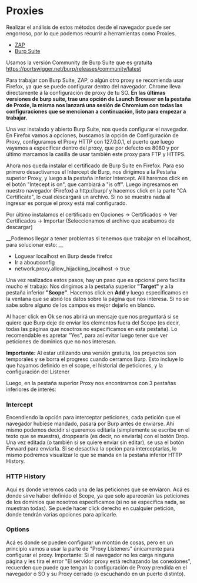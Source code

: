 # Proxies

Realizar el análisis de estos métodos desde el navegador puede ser engorroso, por lo que podemos recurrir a herramientas como Proxies. 

* [ZAP](https://www.zaproxy.org/)
* [Burp Suite](https://portswigger.net/burp)

Usamos la versión Community de Burp Suite que es gratuita
<https://portswigger.net/burp/releases/community/latest>

Para trabajar con Burp Suite, ZAP, o algún otro proxy se recomienda usar Firefox, ya que se puede configurar dentro del navegador. Chrome lleva directamente a la configuración de proxy de tu SO. __En las últimas versiones de burp suite, trae una opción de Launch Browser en la pestaña de Proxie, la misma nos lanzará una sesión de Chromium con todas las configuraciones que se mencionan a continuación, listo para empezar a trabajar.__

Una vez instalado y abierto Burp Suite, nos queda configurar el navegador. En Firefox vamos a opciones, buscamos la opción de Configuración de Proxy, configuramos el Proxy HTTP con 127.0.0.1, el puerto que luego vayamos a especificar dentro del proxy, que por defecto es 8080 y por último marcamos la casilla de usar también este proxy para FTP y HTTPS.

Ahora nos queda instalar el certificado de Burp Suite en Firefox. Para eso primero desactivamos el Intercept de Burp, nos dirigimos a la Pestaña superior Proxy, y luego a la pestaña inferior Intercept. Allí haremos click en el botón "Intecept is on", que cambiará a "is off". Luego ingresamos en nuestro navegador (Firefox) a http://burp/ y hacemos click en la parte "CA Certificate", lo cual descargará un archivo. Si no se muestra nada al ingresar es porque el proxy está mal configurado.

Por último instalamos el certificado en Opciones →  Certificados →  Ver Certificados →  Importar (Seleccionamos el archivo que acabamos de descargar)

__Podemos llegar a tener problemas si tenemos que trabajar en el localhost, para solucionar esto: __
* Loguear localhost en Burp desde firefox
* Ir a about:config
* network.proxy.allow_hijacking_localhost → true

Una vez realizados estos pasos, hay un paso que es opcional pero facilita mucho el trabajo: Nos dirigimos a la pestaña superior __"Target"__ y a la pestaña inferior __"Scope"__. Hacemos click en __Add__ y luego especificamos en la ventana que se abrió los datos sobre la página que nos interesa. Si no se sabe sobre alguno de los campos es mejor dejarlo en blanco.

Al hacer click en Ok se nos abrirá un mensaje que nos preguntará si se quiere que Burp deje de enviar los elementos fuera del Scope (es decir, todas las páginas que nosotros no especificamos en esta pestaña). Lo recomendable es apretar "Yes", para así evitar luego tener que ver peticiones de dominios que no nos interesan.

__Importante:__ Al estar utilizando una versión gratuita, los proyectos son temporales y se borra el progreso cuando cerramos Burp. Esto incluye lo que hayamos definido en el scope, el historial de peticiones, y la configuración del Listener

Luego, en la pestaña superior Proxy nos encontramos con 3 pestañas inferiores de interés:

### Intercept
Encendiendo la opción para interceptar peticiones, cada petición que el navegador hubiese mandado, pasará por Burp antes de enviarse. Ahí mismo podemos decidir si queremos editarla (simplemente se escribe en el texto que se muestra), droppearla (es decir, no enviarla) con el botón Drop. Una vez editada (o también si se quiere enviar sin editar), se usa el botón Forward para enviarla. Si se desactiva la opción para interceptarlas, lo mismo podremos visualizar lo que se manda en la pestaña inferior HTTP History. 

### HTTP History
Aquí es donde veremos cada una de las peticiones que se enviaron. Acá es donde sirve haber definido el Scope, ya que solo aparecerán las peticiones de los dominios que nosotros especificamos (si no se especifica nada, se muestran todas). Se puede hacer click derecho en cualquier petición, donde tendrán varias opciones para aplicarle. 

### Options
Acá es donde se pueden configurar un montón de cosas, pero en un principio vamos a usar la parte de "Proxy Listeners" únicamente para configurar el proxy. Importante: Si el navegador no les carga ninguna página y les tira el error "El servidor proxy está rechazando las conexiones", recuerden que puede que tengan la configuración de Proxy prendida en el navegador o SO y su Proxy cerrado (o escuchando en un puerto distinto).

